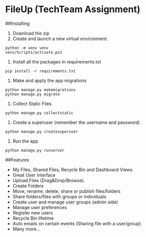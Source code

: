 # FileUp (TechTeam Assignment)
##Installing 
1. Download the zip
1. Create and launch a new virtual environment: 
```
python -m venv venv  
venv/Scripts/activate.ps1
```
1. Install all the packages in requirements.txt
```
pip install -r requirements.txt
```
1. Make and apply the app migrations
```
python manage.py makemigrations  
python manage.py migrate
```
1. Collect Static Files
```
python manage.py collectstatic
```
1. Create a superuser (remember the username and password)
```
python manage.py createsuperuser
```
1. Run the app
```
python manage.py runserver
```
##Features
* My Files, Shared Files, Recycle Bin and Dashboard Views
* Great User interface
* Upload Files (Drag&Drop/Browse).
* Create Folders
* Move, rename, delete, share or publish files/folders
* Share folders/files with groups or individuals
* Create user and manage user groups (admin side)
* Manage user preferences
* Register new users
* Recycle Bin lifetime
* Auto emails on certain events (Sharing file with a user/group)
* Many more...